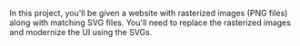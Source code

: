 In this project, you'll be given a website with rasterized images (PNG files) along with matching SVG files. You'll need to replace the rasterized images and modernize the UI using the SVGs.
